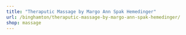 ```yaml
---
title: "Theraputic Massage by Margo Ann Spak Hemedinger"
url: /binghamton/theraputic-massage-by-margo-ann-spak-hemedinger/
shop: massage
---
```

